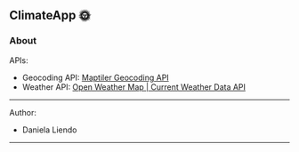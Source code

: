 
## ClimateApp 🌞

### About
APIs:
- Geocoding API: [Maptiler Geocoding API](https://docs.maptiler.com/cloud/api/geocoding/)
- Weather API: [Open Weather Map | Current Weather Data API](https://openweathermap.org/current)
---
Author:
- Daniela Liendo
---